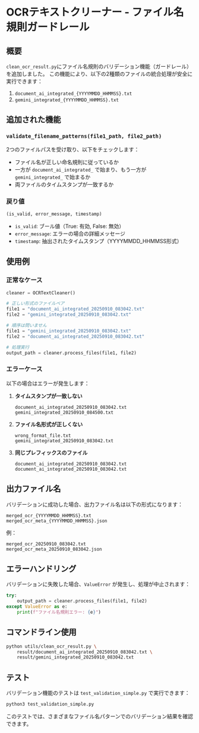 # OCRテキストクリーナー - ファイル名規則ガードレール

## 概要

`clean_ocr_result.py`にファイル名規則のバリデーション機能（ガードレール）を追加しました。
この機能により、以下の2種類のファイルの統合処理が安全に実行できます：

1. `document_ai_integrated_{YYYYMMDD_HHMMSS}.txt`
2. `gemini_integrated_{YYYYMMDD_HHMMSS}.txt`

## 追加された機能

### `validate_filename_patterns(file1_path, file2_path)`

2つのファイルパスを受け取り、以下をチェックします：

- ファイル名が正しい命名規則に従っているか
- 一方が `document_ai_integrated_` で始まり、もう一方が `gemini_integrated_` で始まるか
- 両ファイルのタイムスタンプが一致するか

### 戻り値

```python
(is_valid, error_message, timestamp)
```

- `is_valid`: ブール値（True: 有効, False: 無効）
- `error_message`: エラーの場合の詳細メッセージ
- `timestamp`: 抽出されたタイムスタンプ（YYYYMMDD_HHMMSS形式）

## 使用例

### 正常なケース

```python
cleaner = OCRTextCleaner()

# 正しい形式のファイルペア
file1 = "document_ai_integrated_20250910_083042.txt"
file2 = "gemini_integrated_20250910_083042.txt"

# 順序は問いません
file1 = "gemini_integrated_20250910_083042.txt"
file2 = "document_ai_integrated_20250910_083042.txt"

# 処理実行
output_path = cleaner.process_files(file1, file2)
```

### エラーケース

以下の場合はエラーが発生します：

1. **タイムスタンプが一致しない**
   ```
   document_ai_integrated_20250910_083042.txt
   gemini_integrated_20250910_084500.txt
   ```

2. **ファイル名形式が正しくない**
   ```
   wrong_format_file.txt
   gemini_integrated_20250910_083042.txt
   ```

3. **同じプレフィックスのファイル**
   ```
   document_ai_integrated_20250910_083042.txt
   document_ai_integrated_20250910_083042.txt
   ```

## 出力ファイル名

バリデーションに成功した場合、出力ファイル名は以下の形式になります：

```
merged_ocr_{YYYYMMDD_HHMMSS}.txt
merged_ocr_meta_{YYYYMMDD_HHMMSS}.json
```

例：
```
merged_ocr_20250910_083042.txt
merged_ocr_meta_20250910_083042.json
```

## エラーハンドリング

バリデーションに失敗した場合、`ValueError` が発生し、処理が中止されます：

```python
try:
    output_path = cleaner.process_files(file1, file2)
except ValueError as e:
    print(f"ファイル名規則エラー: {e}")
```

## コマンドライン使用

```bash
python utils/clean_ocr_result.py \
    result/document_ai_integrated_20250910_083042.txt \
    result/gemini_integrated_20250910_083042.txt
```

## テスト

バリデーション機能のテストは `test_validation_simple.py` で実行できます：

```bash
python3 test_validation_simple.py
```

このテストでは、さまざまなファイル名パターンでのバリデーション結果を確認できます。
